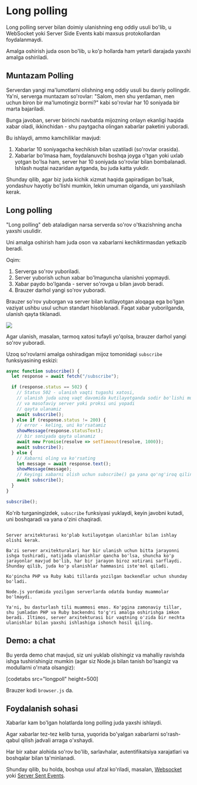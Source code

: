 # Long polling

Long polling server bilan doimiy ulanishning eng oddiy usuli bo'lib, u WebSocket yoki Server Side Events kabi maxsus protokollardan foydalanmaydi.

Amalga oshirish juda oson bo'lib, u ko'p hollarda ham yetarli darajada yaxshi amalga oshiriladi.

## Muntazam Polling

Serverdan yangi ma'lumotlarni olishning eng oddiy usuli bu davriy pollingdir. Ya'ni, serverga muntazam so'rovlar: "Salom, men shu yerdaman, men uchun biron bir ma'lumotingiz bormi?" kabi so'rovlar har 10 soniyada bir marta bajariladi.

Bunga javoban, server birinchi navbatda mijozning onlayn ekanligi haqida xabar oladi, ikkinchidan - shu paytgacha olingan xabarlar paketini yuboradi.

Bu ishlaydi, ammo kamchiliklar mavjud:
1. Xabarlar 10 soniyagacha kechikish bilan uzatiladi (so'rovlar orasida).
2. Xabarlar bo'lmasa ham, foydalanuvchi boshqa joyga o'tgan yoki uxlab yotgan bo'lsa ham, server har 10 soniyada so'rovlar bilan bombalanadi. Ishlash nuqtai nazaridan aytganda, bu juda katta yukdir.

Shunday qilib, agar biz juda kichik xizmat haqida gapiradigan bo'lsak, yondashuv hayotiy bo'lishi mumkin, lekin umuman olganda, uni yaxshilash kerak.

## Long polling

"Long polling" deb ataladigan narsa serverda so'rov o'tkazishning ancha yaxshi usulidir.

Uni amalga oshirish ham juda oson va xabarlarni kechiktirmasdan yetkazib beradi.

Oqim:

1. Serverga so'rov yuboriladi.
2. Server yuborish uchun xabar bo'lmaguncha ulanishni yopmaydi.
3. Xabar paydo bo'lganda - server so'rovga u bilan javob beradi.
4. Brauzer darhol yangi so'rov yuboradi.

Brauzer so'rov yuborgan va server bilan kutilayotgan aloqaga ega bo'lgan vaziyat ushbu usul uchun standart hisoblanadi. Faqat xabar yuborilganda, ulanish qayta tiklanadi.

![](long-polling.svg)

Agar ulanish, masalan, tarmoq xatosi tufayli yo'qolsa, brauzer darhol yangi so'rov yuboradi.

Uzoq so'rovlarni amalga oshiradigan mijoz tomonidagi `subscribe` funksiyasining eskizi:

```js
async function subscribe() {
  let response = await fetch("/subscribe");

  if (response.status == 502) {
    // Status 502 - ulanish vaqti tugashi xatosi,
    // ulanish juda uzoq vaqt davomida kutilayotganda sodir bo'lishi mumkin,
    // va masofaviy server yoki proksi uni yopadi
    // qayta ulanamiz
    await subscribe();
  } else if (response.status != 200) {
    // error - keling, uni ko'rsatamiz
    showMessage(response.statusText);
    // bir soniyada qayta ulanamiz
    await new Promise(resolve => setTimeout(resolve, 1000));
    await subscribe();
  } else {
    // Xabarni oling va ko'rsating
    let message = await response.text();
    showMessage(message);
    // Keyingi xabarni olish uchun subscribe() ga yana qo'ng'iroq qiling
    await subscribe();
  }
}

subscribe();
```

Ko'rib turganingizdek, `subscribe` funksiyasi yuklaydi, keyin javobni kutadi, uni boshqaradi va yana o'zini chaqiradi.

```warn header="Server ko'plab kutilayotgan ulanishlar bilan yaxshi bo'lishi kerak"

Server arxitekturasi ko'plab kutilayotgan ulanishlar bilan ishlay olishi kerak.

Ba'zi server arxitekturalari har bir ulanish uchun bitta jarayonni ishga tushiradi, natijada ulanishlar qancha bo'lsa, shuncha ko'p jarayonlar mavjud bo'lib, har bir jarayon biroz xotirani sarflaydi. Shunday qilib, juda ko'p ulanishlar hammasini iste'mol qiladi.

Ko'pincha PHP va Ruby kabi tillarda yozilgan backendlar uchun shunday bo'ladi.

Node.js yordamida yozilgan serverlarda odatda bunday muammolar bo'lmaydi.

Ya'ni, bu dasturlash tili muammosi emas. Ko'pgina zamonaviy tillar, shu jumladan PHP va Ruby backendni to'g'ri amalga oshirishga imkon beradi. Iltimos, server arxitekturasi bir vaqtning o'zida bir nechta ulanishlar bilan yaxshi ishlashiga ishonch hosil qiling.
```

## Demo: a chat

Bu yerda demo chat mavjud, siz uni yuklab olishingiz va mahalliy ravishda ishga tushirishingiz mumkin (agar siz Node.js bilan tanish bo'lsangiz va modullarni o'rnata olsangiz):

[codetabs src="longpoll" height=500]

Brauzer kodi `browser.js` da.

## Foydalanish sohasi

Xabarlar kam bo'lgan holatlarda long polling juda yaxshi ishlaydi.

Agar xabarlar tez-tez kelib tursa, yuqorida bo'yalgan xabarlarni so'rash-qabul qilish jadvali arraga o'xshaydi.

Har bir xabar alohida so'rov bo'lib, sarlavhalar, autentifikatsiya xarajatlari va boshqalar bilan ta'minlanadi.

Shunday qilib, bu holda, boshqa usul afzal ko'riladi, masalan, [Websocket](info:websocket) yoki [Server Sent Events](info:server-sent-events).
